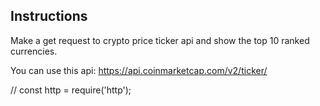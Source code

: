 ## Instructions

Make a get request to crypto price ticker api and show the top 10 ranked
currencies.

You can use this api: https://api.coinmarketcap.com/v2/ticker/

// const http = require('http');